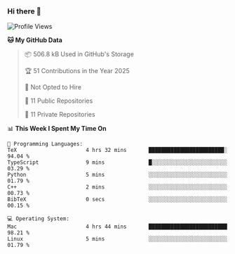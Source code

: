 ### Hi there 👋

<!--
**huayuan4396/huayuan4396** is a ✨ _special_ ✨ repository because its `README.md` (this file) appears on your GitHub profile.

Here are some ideas to get you started:

- 🔭 I’m currently working on ...
- 🌱 I’m currently learning ...
- 👯 I’m looking to collaborate on ...
- 🤔 I’m looking for help with ...
- 💬 Ask me about ...
- 📫 How to reach me: ...
- 😄 Pronouns: ...
- ⚡ Fun fact: ...
-->

<!--START_SECTION:waka-->
![Profile Views](http://img.shields.io/badge/Profile%20Views-6-blue)

**🐱 My GitHub Data** 

> 📦 506.8 kB Used in GitHub's Storage 
 > 
> 🏆 51 Contributions in the Year 2025
 > 
> 🚫 Not Opted to Hire
 > 
> 📜 11 Public Repositories 
 > 
> 🔑 11 Private Repositories 
 > 
📊 **This Week I Spent My Time On** 

```text
💬 Programming Languages: 
TeX                      4 hrs 32 mins       ████████████████████████░   94.04 % 
TypeScript               9 mins              █░░░░░░░░░░░░░░░░░░░░░░░░   03.29 % 
Python                   5 mins              ░░░░░░░░░░░░░░░░░░░░░░░░░   01.79 % 
C++                      2 mins              ░░░░░░░░░░░░░░░░░░░░░░░░░   00.73 % 
BibTeX                   0 secs              ░░░░░░░░░░░░░░░░░░░░░░░░░   00.15 % 

💻 Operating System: 
Mac                      4 hrs 44 mins       █████████████████████████   98.21 % 
Linux                    5 mins              ░░░░░░░░░░░░░░░░░░░░░░░░░   01.79 % 
```


<!--END_SECTION:waka-->
